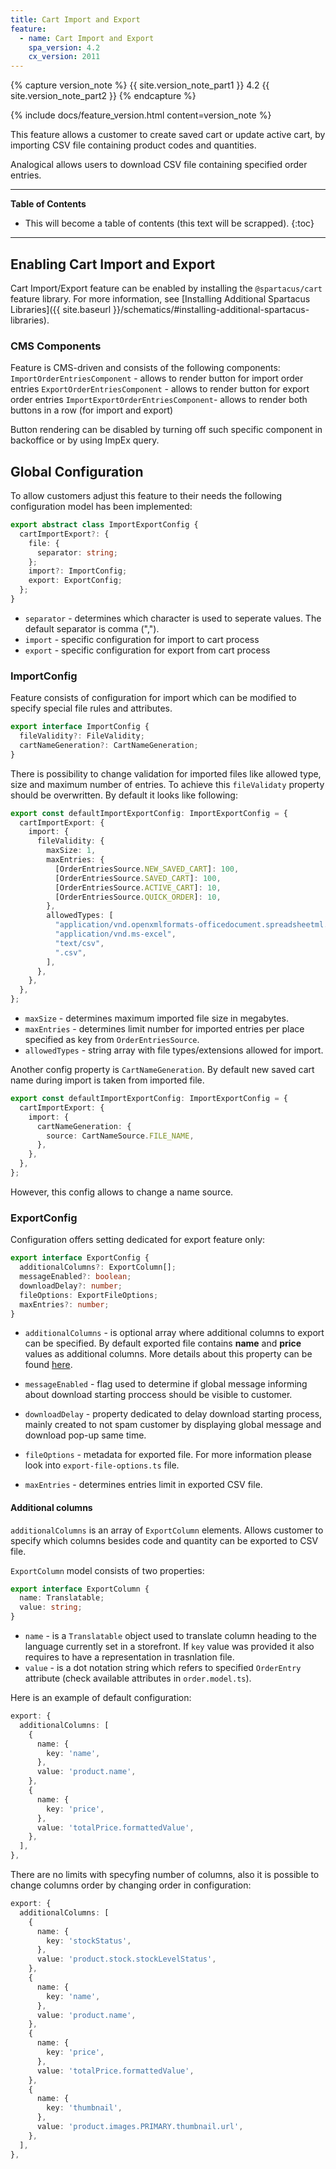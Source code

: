 ```yaml
---
title: Cart Import and Export
feature:
  - name: Cart Import and Export
    spa_version: 4.2
    cx_version: 2011
---
```


{% capture version_note %}
{{ site.version_note_part1 }} 4.2 {{ site.version_note_part2 }}
{% endcapture %}

{% include docs/feature_version.html content=version_note %}

This feature allows a customer to create saved cart or update active cart, by importing CSV file containing product codes and quantities.

Analogical allows users to download CSV file containing specified order entries.

---

**Table of Contents**

- This will become a table of contents (this text will be scrapped).
  {:toc}

---

## Enabling Cart Import and Export

Cart Import/Export feature can be enabled by installing the `@spartacus/cart` feature library. For more information, see [Installing Additional Spartacus Libraries]({{ site.baseurl }}/schematics/#installing-additional-spartacus-libraries).

### CMS Components

Feature is CMS-driven and consists of the following components:
`ImportOrderEntriesComponent` - allows to render button for import order entries
`ExportOrderEntriesComponent` - allows to render button for export order entries
`ImportExportOrderEntriesComponent`- allows to render both buttons in a row (for import and export)

Button rendering can be disabled by turning off such specific component in backoffice or by using ImpEx query.

## Global Configuration

To allow customers adjust this feature to their needs the following configuration model has been implemented:

```ts
export abstract class ImportExportConfig {
  cartImportExport?: {
    file: {
      separator: string;
    };
    import?: ImportConfig;
    export: ExportConfig;
  };
}
```

- `separator` - determines which character is used to seperate values. The default separator is comma (",").
- `import` - specific configuration for import to cart process
- `export` - specific configuration for export from cart process

### ImportConfig

Feature consists of configuration for import which can be modified to specify special file rules and attributes.

```ts
export interface ImportConfig {
  fileValidity?: FileValidity;
  cartNameGeneration?: CartNameGeneration;
}
```

There is possibility to change validation for imported files like allowed type, size and maximum number of entries. To achieve this `fileValidaty` property should be overwritten.
By default it looks like following:

```ts
export const defaultImportExportConfig: ImportExportConfig = {
  cartImportExport: {
    import: {
      fileValidity: {
        maxSize: 1,
        maxEntries: {
          [OrderEntriesSource.NEW_SAVED_CART]: 100,
          [OrderEntriesSource.SAVED_CART]: 100,
          [OrderEntriesSource.ACTIVE_CART]: 10,
          [OrderEntriesSource.QUICK_ORDER]: 10,
        },
        allowedTypes: [
          "application/vnd.openxmlformats-officedocument.spreadsheetml.sheet",
          "application/vnd.ms-excel",
          "text/csv",
          ".csv",
        ],
      },
    },
  },
};
```

- `maxSize` - determines maximum imported file size in megabytes.
- `maxEntries` - determines limit number for imported entries per place specified as key from `OrderEntriesSource`.
- `allowedTypes` - string array with file types/extensions allowed for import.

Another config property is `CartNameGeneration`. By default new saved cart name during import is taken from imported file.

```ts
export const defaultImportExportConfig: ImportExportConfig = {
  cartImportExport: {
    import: {
      cartNameGeneration: {
        source: CartNameSource.FILE_NAME,
      },
    },
  },
};
```

However, this config allows to change a name source.

### ExportConfig

Configuration offers setting dedicated for export feature only:

```ts
export interface ExportConfig {
  additionalColumns?: ExportColumn[];
  messageEnabled?: boolean;
  downloadDelay?: number;
  fileOptions: ExportFileOptions;
  maxEntries?: number;
}
```

- `additionalColumns` - is optional array where additional columns to export can be specified. By default exported file contains **name** and **price** values as additional columns. More details about this property can be found [here](#additional-columns).

- `messageEnabled` - flag used to determine if global message informing about download starting proccess should be visible to customer.

- `downloadDelay` - property dedicated to delay download starting process, mainly created to not spam customer by displaying global message and download pop-up same time.

- `fileOptions` - metadata for exported file. For more information please look into `export-file-options.ts` file.

- `maxEntries` - determines entries limit in exported CSV file.

#### Additional columns

`additionalColumns` is an array of `ExportColumn` elements. Allows customer to specify which columns besides code and quantity can be exported to CSV file.

`ExportColumn` model consists of two properties:

```ts
export interface ExportColumn {
  name: Translatable;
  value: string;
}
```

- `name` - is a `Translatable` object used to translate column heading to the language currently set in a storefront. If `key` value was provided it also requires to have a representation in trasnlation file.
- `value` - is a dot notation string which refers to specified `OrderEntry` attribute (check available attributes in `order.model.ts`).

Here is an example of default configuration:

```ts
export: {
  additionalColumns: [
    {
      name: {
        key: 'name',
      },
      value: 'product.name',
    },
    {
      name: {
        key: 'price',
      },
      value: 'totalPrice.formattedValue',
    },
  ],
},
```

There are no limits with specyfing number of columns, also it is possible to change columns order by changing order in configuration:

```ts
export: {
  additionalColumns: [
    {
      name: {
        key: 'stockStatus',
      },
      value: 'product.stock.stockLevelStatus',
    },
    {
      name: {
        key: 'name',
      },
      value: 'product.name',
    },
    {
      name: {
        key: 'price',
      },
      value: 'totalPrice.formattedValue',
    },
    {
      name: {
        key: 'thumbnail',
      },
      value: 'product.images.PRIMARY.thumbnail.url',
    },
  ],
},
```
